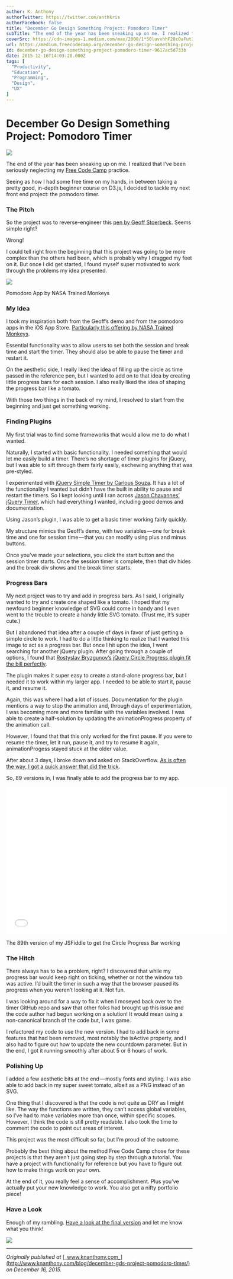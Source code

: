 ```yaml
---
author: K. Anthony
authorTwitter: https://twitter.com/anthkris
authorFacebook: false
title: "December Go Design Something Project: Pomodoro Timer"
subTitle: "The end of the year has been sneaking up on me. I realized that I’ve been seriously neglecting my Free Code Camp practice...."
coverSrc: https://cdn-images-1.medium.com/max/2000/1*50luvvhhF28cOaFut3TS_g.png
url: https://medium.freecodecamp.org/december-go-design-something-project-pomodoro-timer-9617ac5d733b
id: december-go-design-something-project-pomodoro-timer-9617ac5d733b
date: 2015-12-16T14:03:28.000Z
tags: [
  "Productivity",
  "Education",
  "Programming",
  "Design",
  "UX"
]
---
```

# December Go Design Something Project: Pomodoro Timer







![](https://cdn-images-1.medium.com/max/2000/1*50luvvhhF28cOaFut3TS_g.png)







The end of the year has been sneaking up on me. I realized that I’ve been seriously neglecting my [Free Code Camp](http://www.freecodecamp.com) practice.

Seeing as how I had some free time on my hands, in between taking a pretty good, in-depth beginner course on D3.js, I decided to tackle my next front end project: the pomodoro timer.

### The Pitch

So the project was to reverse-engineer this [pen by Geoff Stoerbeck](http://codepen.io/GeoffStorbeck/full/RPbGxZ/). Seems simple right?

Wrong!

I could tell right from the beginning that this project was going to be more complex than the others had been, which is probably why I dragged my feet on it. But once I did get started, I found myself super motivated to work through the problems my idea presented.



![](https://cdn-images-1.medium.com/max/1600/1*cFmJliPYAmitFNvU26x2zw.jpeg)

Pomodoro App by NASA Trained Monkeys



### My Idea

I took my inspiration both from the Geoff’s demo and from the pomodoro apps in the iOS App Store. [Particularly this offering by NASA Trained Monkeys](https://itunes.apple.com/us/app/pomodoro-timer-focus-on-your/id703145045?mt=8).

Essential functionality was to allow users to set both the session and break time and start the timer. They should also be able to pause the timer and restart it.

On the aesthetic side, I really liked the idea of filling up the circle as time passed in the reference pen, but I wanted to add on to that idea by creating little progress bars for each session. I also really liked the idea of shaping the progress bar like a tomato.

With those two things in the back of my mind, I resolved to start from the beginning and just get something working.

### Finding Plugins

My first trial was to find some frameworks that would allow me to do what I wanted.

Naturally, I started with basic functionality. I needed something that would let me easily build a timer. There’s no shortage of timer plugins for jQuery, but I was able to sift through them fairly easily, eschewing anything that was pre-styled.

I experimented with [jQuery Simple Timer by Carlous Souza](http://csouza.me/jQuery-Simple-Timer/). It has a lot of the functionality I wanted but didn’t have the built in ability to pause and restart the timers. So I kept looking until I ran across [Jason Chavannes’ jQuery Timer](http://jchavannes.com/jquery-timer/demo), which had everything I wanted, including good demos and documentation.

Using Jason’s plugin, I was able to get a basic timer working fairly quickly.

My structure mimics the Geoff’s demo, with two variables — one for break time and one for session time — that you can modify using plus and minus buttons.

Once you’ve made your selections, you click the start button and the session timer starts. Once the session timer is complete, then that div hides and the break div shows and the break timer starts.

### Progress Bars

My next project was to try and add in progress bars. As I said, I originally wanted to try and create one shaped like a tomato. I hoped that my newfound beginner knowledge of SVG could come in handy and I even went to the trouble to create a handy little SVG tomato. (Trust me, it’s super cute.)

But I abandoned that idea after a couple of days in favor of just getting a simple circle to work. I had to do a little thinking to realize that I wanted this image to act as a progress bar. But once I hit upon the idea, I went searching for another jQuery plugin. After going through a couple of options, I found that [Rostyslav Bryzgunov’s jQuery Circle Progress plugin fit the bill perfectly](https://github.com/kottenator).

The plugin makes it super easy to create a stand-alone progress bar, but I needed it to work within my larger app. I needed to be able to start it, pause it, and resume it.

Again, this was where I had a lot of issues. Documentation for the plugin mentions a way to stop the animation and, through days of experimentation, I was becoming more and more familiar with the variables involved. I was able to create a half-solution by updating the animationProgress property of the animation call.

However, I found that that this only worked for the first pause. If you were to resume the timer, let it run, pause it, and try to resume it again, animationProgess stayed stuck at the older value.

After about 3 days, I broke down and asked on StackOverflow. [As is often the way, I got a quick answer that did the trick](http://stackoverflow.com/questions/34271707/canvas-animation-progress).

So, 89 versions in, I was finally able to add the progress bar to my app.





<iframe data-width="600" data-height="400" width="600" height="400" src="/media/35647a71fdda8c077913169da33d3f10?postId=9617ac5d733b" data-media-id="35647a71fdda8c077913169da33d3f10" allowfullscreen="" frameborder="0"></iframe>



The 89th version of my JSFiddle to get the Circle Progress Bar working



### The Hitch

There always has to be a problem, right? I discovered that while my progress bar would keep right on ticking, whether or not the window tab was active. I’d built the timer in such a way that the browser paused its progress when you weren’t looking at it. Not fun.

I was looking around for a way to fix it when I moseyed back over to the timer GitHub repo and saw that other folks had brought up this issue and the code author had begun working on a solution! It would mean using a non-canonical branch of the code but, I was game.

I refactored my code to use the new version. I had to add back in some features that had been removed, most notably the isActive property, and I also had to figure out how to update the new countdown parameter. But in the end, I got it running smoothly after about 5 or 6 hours of work.

### Polishing Up

I added a few aesthetic bits at the end — mostly fonts and styling. I was also able to add back in my super sweet tomato, albeit as a PNG instead of an SVG.

One thing that I discovered is that the code is not quite as DRY as I might like. The way the functions are written, they can’t access global variables, so I’ve had to make variables more than once, within specific scopes. However, I think the code is still pretty readable. I also took the time to comment the code to point out areas of interest.

This project was the most difficult so far, but I’m proud of the outcome.

Probably the best thing about the method Free Code Camp chose for these projects is that they aren’t just going step by step through a tutorial. You have a project with functionality for reference but you have to figure out how to make things work on your own.

At the end of it, you really feel a sense of accomplishment. Plus you’ve actually put your new knowledge to work. You also get a nifty portfolio piece!

### Have a Look

Enough of my rambling. [Have a look at the final version](http://codepen.io/anthkris/full/MaNZWQ/) and let me know what you think!



![](https://cdn-images-1.medium.com/max/1600/0*vV4Xl2zl2su-SKyv.png)













* * *







_Originally published at_ [_www.knanthony.com_](http://www.knanthony.com/blog/december-gds-project-pomodoro-timer/) _on December 16, 2015._








